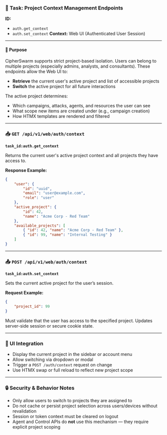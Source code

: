 ### 🧠 Task: Project Context Management Endpoints

**ID:**

- `auth.get_context`
- `auth.set_context`
    **Context:** Web UI (Authenticated User Session)

---

#### 🧭 Purpose

CipherSwarm supports strict project-based isolation. Users can belong to multiple projects (especially admins, analysts, and consultants). These endpoints allow the Web UI to:

- **Retrieve** the current user's active project and list of accessible projects
- **Switch** the active project for all future interactions

The active project determines:

- Which campaigns, attacks, agents, and resources the user can see
- What scope new items are created under (e.g., campaign creation)
- How HTMX templates are rendered and filtered

---

### 📥 `GET /api/v1/web/auth/context`

**`task_id:auth.get_context`**

Returns the current user's active project context and all projects they have access to.

**Response Example:**

```json
{
    "user": {
        "id": "uuid",
        "email": "user@example.com",
        "role": "user"
    },
    "active_project": {
        "id": 42,
        "name": "Acme Corp - Red Team"
    },
    "available_projects": [
        { "id": 42, "name": "Acme Corp - Red Team" },
        { "id": 99, "name": "Internal Testing" }
    ]
}
```

---

### 📤 `POST /api/v1/web/auth/context`

**`task_id:auth.set_context`**

Sets the current active project for the user’s session.

**Request Example:**

```json
{
    "project_id": 99
}
```

Must validate that the user has access to the specified project. Updates server-side session or secure cookie state.

---

### 🎨 UI Integration

- Display the current project in the sidebar or account menu
- Allow switching via dropdown or modal
- Trigger a `POST /auth/context` request on change
- Use HTMX swap or full reload to reflect new project scope

---

### 🔒 Security & Behavior Notes

- Only allow users to switch to projects they are assigned to
- Do not cache or persist project selection across users/devices without revalidation
- Session or token context must be cleared on logout
- Agent and Control APIs do **not** use this mechanism — they require explicit project scoping
